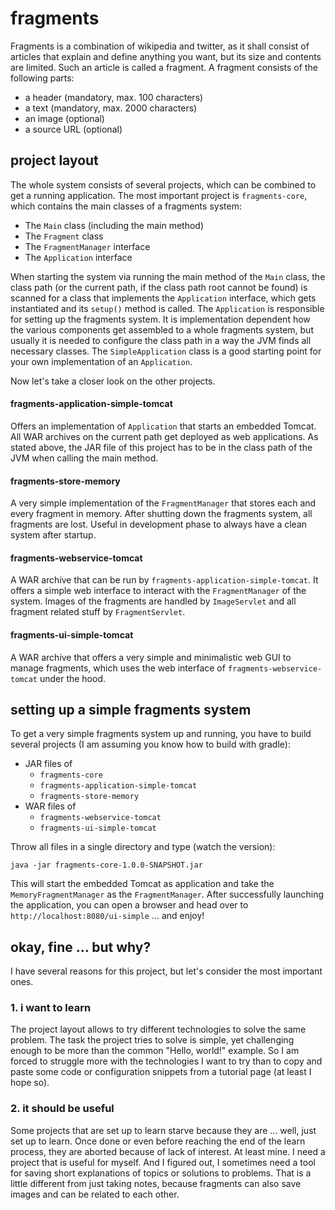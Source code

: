# fragments
Fragments is a combination of wikipedia and twitter, as it shall consist of articles that explain and define anything you want, but its size and contents are limited. Such an article is called a fragment.
A fragment consists of the following parts:
* a header (mandatory, max. 100 characters)
* a text (mandatory, max. 2000 characters)
* an image (optional)
* a source URL (optional)

## project layout

The whole system consists of several projects, which can be combined to get a running application. The most important project is `fragments-core`, which contains the main classes of a fragments system:
* The `Main` class (including the main method)
* The `Fragment` class
* The `FragmentManager` interface
* The `Application` interface

When starting the system via running the main method of the `Main` class, the class path (or the current path, if the class path root cannot be found) is scanned for a class that implements the `Application` interface, which gets instantiated and its `setup()` method is called. The `Application` is responsible for setting up the fragments system. It is implementation dependent how the various components get assembled to a whole fragments system, but usually it is needed to configure the class path in a way the JVM finds all necessary classes. The `SimpleApplication` class is a good starting point for your own implementation of an `Application`.

Now let's take a closer look on the other projects.

#### fragments-application-simple-tomcat

Offers an implementation of `Application` that starts an embedded Tomcat. All WAR archives on the current path get deployed as web applications. As stated above, the JAR file of this project has to be in the class path of the JVM when calling the main method.

#### fragments-store-memory

A very simple implementation of the `FragmentManager` that stores each and every fragment in memory. After shutting down the fragments system, all fragments are lost. Useful in development phase to always have a clean system after startup.

#### fragments-webservice-tomcat

A WAR archive that can be run by `fragments-application-simple-tomcat`. It offers a simple web interface to interact with the `FragmentManager` of the system. Images of the fragments are handled by `ImageServlet` and all fragment related stuff by `FragmentServlet`.

#### fragments-ui-simple-tomcat

A WAR archive that offers a very simple and minimalistic web GUI to manage fragments, which uses the web interface of `fragments-webservice-tomcat` under the hood.

## setting up a simple fragments system

To get a very simple fragments system up and running, you have to build several projects (I am assuming you know how to build with gradle):
* JAR files of 
  * `fragments-core`
  * `fragments-application-simple-tomcat`
  * `fragments-store-memory`
* WAR files of
  * `fragments-webservice-tomcat`
  * `fragments-ui-simple-tomcat`

Throw all files in a single directory and type (watch the version):
```shell
java -jar fragments-core-1.0.0-SNAPSHOT.jar
```

This will start the embedded Tomcat as application and take the `MemoryFragmentManager` as the `FragmentManager`. After successfully launching the application, you can open a browser and head over to `http://localhost:8080/ui-simple` ... and enjoy!

## okay, fine ... but why?

I have several reasons for this project, but let's consider the most important ones.

### 1. i want to learn

The project layout allows to try different technologies to solve the same problem. The task the project tries to solve is simple, yet challenging enough to be more than the common "Hello, world!" example. So I am forced to struggle more with the technologies I want to try than to copy and paste some code or configuration snippets from a tutorial page (at least I hope so).

### 2. it should be useful

Some projects that are set up to learn starve because they are ... well, just set up to learn. Once done or even before reaching the end of the learn process, they are aborted because of lack of interest. At least mine.
I need a project that is useful for myself. And I figured out, I sometimes need a tool for saving short explanations of topics or solutions to problems. That is a little different from just taking notes, because fragments can also save images and can be related to each other.
